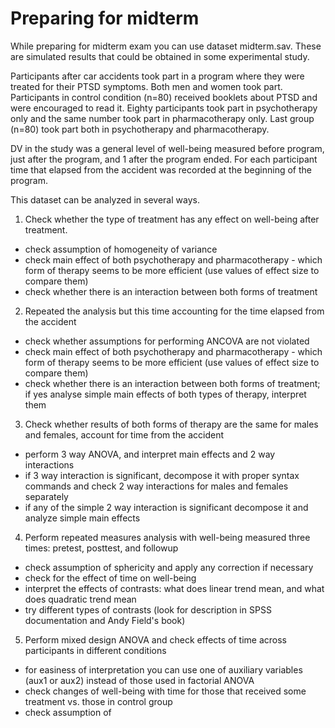 # Preparing for midterm

While preparing for midterm exam you can use dataset midterm.sav. These are simulated results that could be obtained in some experimental study.

Participants after car accidents took part in a program where they were treated for their PTSD symptoms. Both men and women took part.
Participants in control condition (n=80) received booklets about PTSD and were encouraged to read it.
Eighty participants took part in psychotherapy only and the same number took part in pharmacotherapy only.
Last group (n=80) took part both in psychotherapy and pharmacotherapy.

DV in the study was a general level of well-being measured before program, just after the program, and 1 after the program ended.
For each participant time that elapsed from the accident was recorded at the beginning of the program.

This dataset can be analyzed in several ways.
1. Check whether the type of treatment has any effect on well-being after treatment.
  * check assumption of homogeneity of variance
  * check main effect of both psychotherapy and pharmacotherapy - which form of therapy seems to be more efficient (use values of effect size to compare them)
  * check whether there is an interaction between both forms of treatment
2. Repeated the analysis but this time accounting for the time elapsed from the accident
  * check whether assumptions for performing ANCOVA are not violated
  * check main effect of both psychotherapy and pharmacotherapy - which form of therapy seems to be more efficient (use values of effect size to compare them)
  * check whether there is an interaction between both forms of treatment; if yes analyse simple main effects of both types of therapy, interpret them
3. Check whether results of both forms of therapy are the same for males and females, account for time from the accident
  * perform 3 way ANOVA, and interpret main effects and 2 way interactions
  * if 3 way interaction is significant, decompose it with proper syntax commands and check 2 way interactions for males and females separately
  * if any of the simple 2 way interaction is significant decompose it and analyze simple main effects
4. Perform repeated measures analysis with well-being measured three times: pretest, posttest, and followup
  * check assumption of sphericity and apply any correction if necessary
  * check for the effect of time on well-being
  * interpret the effects of contrasts: what does linear trend mean, and what does quadratic trend mean
  * try different types of contrasts (look for description in SPSS documentation and Andy Field's book)
5. Perform mixed design ANOVA and check effects of time across participants in different conditions
  * for easiness of interpretation you can use one of auxiliary variables (aux1 or aux2) instead of those used in factorial ANOVA
  * check changes of well-being with time for those that received some treatment vs. those in control group
  * check assumption of 
